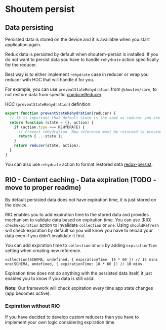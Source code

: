 # Shoutem persist

## Data persisting
Persisted data is stored on the device and it is available when you start application again.

Redux data is persisted by default when shoutem-persist is installed. If you do not 
want to persist data you have to handle `rehydrate` action specifically for the reducer.

Best way is to either implement `rehydrate` case in reducer or wrap you reducer with HOC
that will handle it for you. 

For example, you can use `preventStateRehydration` from `@shoutem/core`, to not restore
data from specific [combineReducer](http://redux.js.org/docs/api/combineReducers.html).

HOC (`preventStateRehydration`) definition
```javascript
export function preventStateRehydration(reducer) {
  // It is important that default state is the same as reducer you are wrapping
  return function (state = {}, action) {
    if (action.type === REHYDRATE) {
      // Prevent rehydration. New reference must be returned to prevent it.
      return { ...state };
    }
    return reducer(state, action);
  }
}
```

You can also use `rehydrate` action to format restored data [redux-persist](https://github.com/rt2zz/redux-persist). 

## RIO - Content caching - Data expiration (TODO - move to proper readme)
By default persisted data does not have expiration time, it is just stored on the device.

RIO enables you to add expiration time to the stored data and provides mechanism to validate data based 
on expiration time. You can use (RIO) `checkExpiration` action to invalidate `collection` or `one`. 
Using `shouldRefresh` will check expiration by default so you will know you have to reload your data even if
you didn't invalidate it first.

You can add expiration time to `collection` or `one` by adding `expirationTime` setting when creating new reference.

```
collection(SCHEMA, undefined, { expirationTime: 15 * 60 }) // 15 mins
one(SCHEMA, undefined, { expirationTime: 10 * 60 }) // 10 mins
```

Expiration time does not do anything with the persisted data itself, it just enables you to know if you data is still valid.

**Note:**
Our framework will check expiration every time app state changes (app becomes active).

### Expiration without RIO
If you have decided to develop custom reducers then you have to implement your own logic considering expiration time. 
